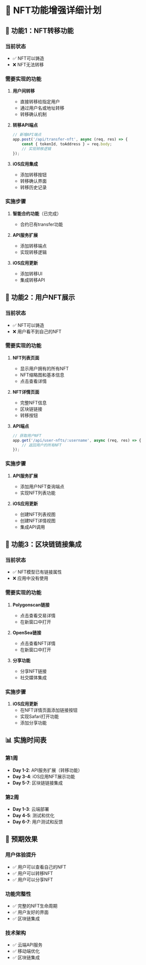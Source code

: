 # 🎨 NFT功能增强详细计划

## 🔄 **功能1：NFT转移功能**

### 当前状态
- ✅ NFT可以铸造
- ❌ NFT无法转移

### 需要实现的功能
1. **用户间转移**
   - 直接转移给指定用户
   - 通过用户名或地址转移
   - 转移确认机制

2. **转移API端点**
   ```javascript
   // 新增API端点
   app.post('/api/transfer-nft', async (req, res) => {
       const { tokenId, toAddress } = req.body;
       // 实现转移逻辑
   });
   ```

3. **iOS应用集成**
   - 添加转移按钮
   - 转移确认界面
   - 转移历史记录

### 实施步骤
1. **智能合约功能**（已完成）
   - 合约已有transfer功能
   
2. **API服务扩展**
   - 添加转移端点
   - 实现转移逻辑
   
3. **iOS应用更新**
   - 添加转移UI
   - 集成转移API

## 📱 **功能2：用户NFT展示**

### 当前状态
- ✅ NFT可以铸造
- ❌ 用户看不到自己的NFT

### 需要实现的功能
1. **NFT列表页面**
   - 显示用户拥有的所有NFT
   - NFT缩略图和基本信息
   - 点击查看详情

2. **NFT详情页面**
   - 完整NFT信息
   - 区块链链接
   - 转移按钮

3. **API端点**
   ```javascript
   // 获取用户NFT
   app.get('/api/user-nfts/:username', async (req, res) => {
       // 返回用户的所有NFT
   });
   ```

### 实施步骤
1. **API服务扩展**
   - 添加用户NFT查询端点
   - 实现NFT列表功能

2. **iOS应用更新**
   - 创建NFT列表视图
   - 创建NFT详情视图
   - 集成API调用

## 🔗 **功能3：区块链链接集成**

### 当前状态
- ✅ NFT模型已有链接属性
- ❌ 应用中没有使用

### 需要实现的功能
1. **Polygonscan链接**
   - 点击查看交易详情
   - 在新窗口中打开

2. **OpenSea链接**
   - 点击查看NFT详情
   - 在新窗口中打开

3. **分享功能**
   - 分享NFT链接
   - 社交媒体集成

### 实施步骤
1. **iOS应用更新**
   - 在NFT详情页面添加链接按钮
   - 实现Safari打开功能
   - 添加分享功能

## 📊 **实施时间表**

### 第1周
- **Day 1-2**: API服务扩展（转移功能）
- **Day 3-4**: iOS应用NFT展示功能
- **Day 5-7**: 区块链链接集成

### 第2周
- **Day 1-3**: 云端部署
- **Day 4-5**: 测试和优化
- **Day 6-7**: 用户测试和反馈

## 🎯 **预期效果**

### 用户体验提升
- ✅ 用户可以查看自己的NFT
- ✅ 用户可以转移NFT
- ✅ 用户可以分享NFT

### 功能完整性
- ✅ 完整的NFT生命周期
- ✅ 用户友好的界面
- ✅ 区块链集成

### 技术架构
- ✅ 云端API服务
- ✅ 移动端优化
- ✅ 区块链集成
